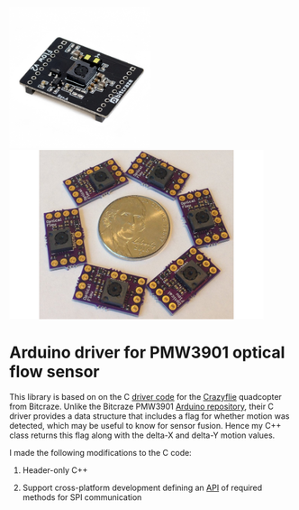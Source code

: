 <a href="https://www.bitcraze.io/products/flow-deck-v2/"><img src="media/flowdeckv2.jpg" height=250></a>
<a href="https://www.tindie.com/products/onehorse/pmw3901-optical-flow-sensor/"><img src="media/pesky2.jpg" height=300></a>

# Arduino driver for PMW3901 optical flow sensor

This library is based on on the C 
[driver code](https://github.com/bitcraze/crazyflie-firmware/blob/9343aa686600aa5f04beb43549c81bdfda1f9cb8/src/drivers/src/pmw3901.c#L218)
for the [Crazyflie](https://www.bitcraze.io/products/crazyflie-2-1/)
 quadcopter from  Bitcraze.  Unlike the Bitcraze PMW3901 [ Arduino repository](https://github.com/bitcraze/Bitcraze_PMW3901), 
their C driver provides a data structure that includes a flag for whether motion
was detected, which may be useful to know for sensor fusion.  Hence my C++
class returns this flag along with the delta-X and delta-Y motion values.  

I made the following modifications to the C code:

1. Header-only C++

2. Support cross-platform development defining an 
[API](https://github.com/simondlevy/PMW3901/blob/master/src/spi_compat.h)
of required methods for SPI communication

